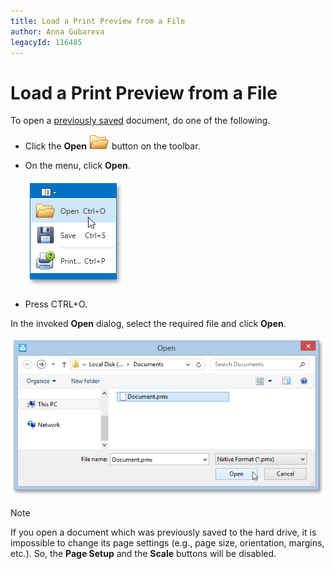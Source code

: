 ```yaml
---
title: Load a Print Preview from a File
author: Anna Gubareva
legacyId: 116485
---
```

# Load a Print Preview from a File
To open a [previously saved](save-a-print-preview-to-a-file.md) document, do one of the following.
* Click the **Open** ![WPFDesigner_Toolbar_OpenIcon](../../../../images/img120136.png) button on the toolbar.
* On the menu, click **Open**.
	
	![EUD_WpfPrintPreview_MenuOpen](../../../../images/img124020.png)
* Press CTRL+O.

In the invoked **Open** dialog, select the required file and click **Open**.

![EUD_WpfPrintPreview_OpenDialog](../../../../images/img124021.png)

> [!NOTE]
> If you open a document which was previously saved to the hard drive, it is impossible to change its page settings (e.g., page size, orientation, margins, etc.). So, the **Page Setup** and the **Scale** buttons will be disabled.
